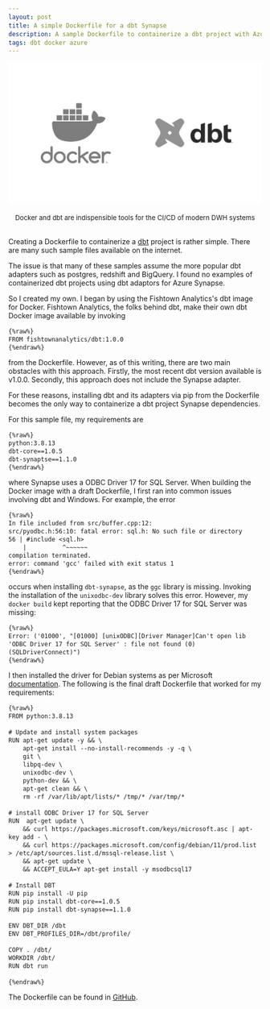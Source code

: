 ```yaml
---
layout: post
title: A simple Dockerfile for a dbt Synapse
description: A sample Dockerfile to containerize a dbt project with Azure Synapse dependencies
tags: dbt docker azure
---
```


![](/asset/screenshot/2022-07-18-docker-dbt-synapse-img01.jpg)

<font size="-1"><center><span> Docker and dbt are indispensible tools for the CI/CD of modern DWH systems </span></center></font>
<br>

Creating a Dockerfile to containerize a [dbt](https://www.getdbt.com/) project is rather simple. There are many such sample files available on the internet.

The issue is that many of these samples assume the more popular dbt adapters such as postgres, redshift and BigQuery. I found no examples of containerized dbt projects using dbt adaptors for Azure Synapse.

So I created my own. I began by using the Fishtown Analytics's dbt image for Docker. Fishtown Analytics, the folks behind dbt, make their own dbt Docker image available by invoking 


    {%raw%} 
    FROM fishtownanalytics/dbt:1.0.0
    {%endraw%}

from the Dockerfile. However, as of this writing, there are two main obstacles with this approach. Firstly, the most recent dbt version available is v1.0.0. Secondly, this approach does not include the Synapse adapter. 

For these reasons, installing dbt and its adapters via pip from the Dockerfile becomes the only way to containerize a dbt project Synapse dependencies.

For this sample file, my requirements are

    {%raw%} 
    python:3.8.13
    dbt-core==1.0.5
    dbt-synaptse==1.1.0    
    {%endraw%}

where Synapse uses a ODBC Driver 17 for SQL Server. When building the Docker image with a draft Dockerfile, I first ran into common issues involving dbt and Windows. For example, the error


    {%raw%} 
    In file included from src/buffer.cpp:12:
    src/pyodbc.h:56:10: fatal error: sql.h: No such file or directory
    56 | #include <sql.h>
        |          ^~~~~~~
    compilation terminated.
    error: command 'gcc' failed with exit status 1
    {%endraw%}

occurs when installing `dbt-synapse`, as the `ggc` library is missing. Invoking the installation of the `unixodbc-dev` library solves this error. However, my `docker build` kept reporting that the ODBC Driver 17 for SQL Server was missing: 

    {%raw%} 
    Error: ('01000', "[01000] [unixODBC][Driver Manager]Can't open lib 'ODBC Driver 17 for SQL Server' : file not found (0) (SQLDriverConnect)")    
    {%endraw%}


I then installed the driver for Debian systems as per Microsoft [documentation](https://docs.microsoft.com/en-us/sql/connect/odbc/linux-mac/installing-the-microsoft-odbc-driver-for-sql-server?view=sql-server-ver16#17). The following is the final draft Dockerfile that worked for my requirements:


    {%raw%} 
    FROM python:3.8.13

    # Update and install system packages
    RUN apt-get update -y && \
        apt-get install --no-install-recommends -y -q \
        git \
        libpq-dev \
        unixodbc-dev \
        python-dev && \
        apt-get clean && \
        rm -rf /var/lib/apt/lists/* /tmp/* /var/tmp/*

    # install ODBC Driver 17 for SQL Server
    RUN  apt-get update \
        && curl https://packages.microsoft.com/keys/microsoft.asc | apt-key add - \
        && curl https://packages.microsoft.com/config/debian/11/prod.list > /etc/apt/sources.list.d/mssql-release.list \
        && apt-get update \
        && ACCEPT_EULA=Y apt-get install -y msodbcsql17

    # Install DBT
    RUN pip install -U pip
    RUN pip install dbt-core==1.0.5
    RUN pip install dbt-synapse==1.1.0

    ENV DBT_DIR /dbt
    ENV DBT_PROFILES_DIR=/dbt/profile/

    COPY . /dbt/
    WORKDIR /dbt/
    RUN dbt run
    
    {%endraw%}

The Dockerfile can be found in [GitHub](https://github.com/moralescastillo/code_sample/blob/main/Dockerfile). 

